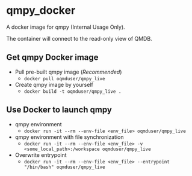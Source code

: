 # qmpy_docker

A docker image for qmpy (Internal Usage Only).

The container will connect to the read-only view of QMDB.

## Get qmpy Docker image 
- Pull pre-built qmpy image (_Recommended_)
  - `docker pull oqmduser/qmpy_live`
- Create qmpy image by yourself
  - `docker build -t oqmduser/qmpy_live .`
  
## Use Docker to launch qmpy
  - qmpy environment
    - `docker run -it --rm --env-file <env_file> oqmduser/qmpy_live`
  - qmpy environment with file synchronization
    - `docker run -it --rm --env-file <env_file> -v <some_local_path>:/workspace oqmduser/qmpy_live`
  - Overwrite entrypoint 
    - `docker run -it --rm --env-file <env_file> --entrypoint "/bin/bash" oqmduser/qmpy_live`

